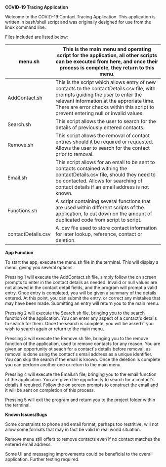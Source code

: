 **COVID-19 Tracing Application**

Welcome to the COVID-19 Contact Tracing Application. This application is written in bash/shell script and was originally designed for use from the linux command line.

Files included are listed below:

| menu.sh | This is the main menu and operating script for the application, all other scripts can be executed from here, and once their process is complete, they return to this menu. |
| --- | --- |
| AddContact.sh | This is the script which allows entry of new contacts to the contactDetails.csv file, with prompts guiding the user to enter the relevant information at the approriate time. There are error checks within this script to prevent entering null or invalid values. |
| Search.sh | This script allows the user to search for the details of previously entered contacts. |
| Remove.sh | This script allows the removal of contact entries should it be required or requested. Allows the user to search for the contact prior to removal. |
| Email.sh | This script allows for an email to be sent to contacts contained withing the contactDetails.csv file, should they need to be contacted. Allows for searching of contact details if an email address is not known. |
| Functions.sh | A script containing several functions that are used within different scripts of the application, to cut down on the amount of duplicated code from script to script. |
| contactDetails.csv | A .csv file used to store contact information for later lookup, reference, contact or deletion. |

**App Function**

To start the app, execute the menu.sh file in the terminal. This will display a menu, giving you several options.

Pressing 1 will execute the AddContact.sh file, simply follow the on screen prompts to enter in the contact details as needed. Invalid or null values are not allowed in the contact detail fields, and the program will prompt a valid entry. Once entry is completed, you will be given a summary of the details entered. At this point, you can submit the entry, or correct any mistakes that may have been made. Submitting an entry will return you to the main menu.

Pressing 2 will execute the Search.sh file, bringing you to the search function of the application. You can enter any aspect of a contact&#39;s details to search for them. Once the search is complete, you will be asked if you wish to search again or return to the main menu.

Pressing 3 will execute the Remove.sh file, bringing you to the remove function of the application, used to remove contacts for any reason. You are given an opportunity ot seach for a contact&#39;s details before removal, as removal is done using the contact&#39;s email address as a unique identifier. You can skip the search if the email is known. Once the deletion is complete you can perform another one or return to the main menu.

Pressing 4 will execute the Email.sh file, bringing you to the email function of the application. You are given the opportunity to search for a contact&#39;s details if required. Follow the on screen prompts to construct the email and it will be sent on completion of this process.

Pressing 5 will exit the program and return you to the project folder within the terminal.

**Known Issues/Bugs**

Some constraints to phone and email format, perhaps too restritive, will not allow some formats that may in fact be valid in real world situation.

Remove menu still offers to remove contacts even if no contact matches the entered email address.

Some UI and messaging improvements could be beneficial to the overall application. Further testing required.

